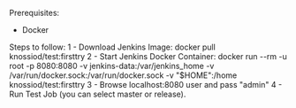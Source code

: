 Prerequisites:
- Docker

Steps to follow:
1 - Download Jenkins Image:  docker pull knossiod/test:firsttry
2 - Start Jenkins Docker Container: docker run  --rm  -u root   -p 8080:8080   -v jenkins-data:/var/jenkins_home    -v /var/run/docker.sock:/var/run/docker.sock   -v "$HOME":/home  knossiod/test:firsttry
3 - Browse localhost:8080 user and pass "admin"
4 - Run Test Job (you can select master or release).
